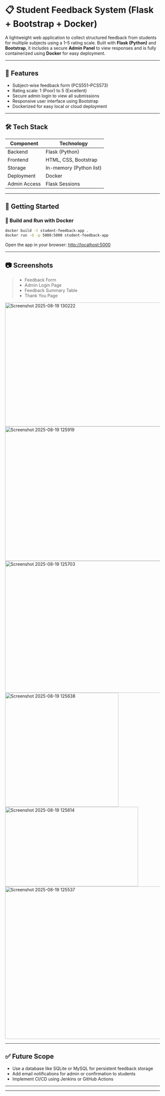 
# 📋 Student Feedback System (Flask + Bootstrap + Docker)

A lightweight web application to collect structured feedback from students for multiple subjects using a 1–5 rating scale. Built with **Flask (Python)** and **Bootstrap**, it includes a secure **Admin Panel** to view responses and is fully containerized using **Docker** for easy deployment.

---

## 🔧 Features
- Subject-wise feedback form (PCS551–PCS573)
- Rating scale: 1 (Poor) to 5 (Excellent)
- Secure admin login to view all submissions
- Responsive user interface using Bootstrap
- Dockerized for easy local or cloud deployment

---

## 🛠 Tech Stack
| Component     | Technology         |
|---------------|--------------------|
| Backend       | Flask (Python)     |
| Frontend      | HTML, CSS, Bootstrap |
| Storage       | In-memory (Python list) |
| Deployment    | Docker             |
| Admin Access  | Flask Sessions     |

---

## 🚀 Getting Started

### 🔨 Build and Run with Docker
```bash
docker build -t student-feedback-app .
docker run -d -p 5000:5000 student-feedback-app
```

Open the app in your browser: [http://localhost:5000](http://localhost:5000)

---

## 📷 Screenshots


> - Feedback Form
> - Admin Login Page
> - Feedback Summary Table
> - Thank You Page
<img width="1234" height="402" alt="Screenshot 2025-08-19 130222" src="https://github.com/user-attachments/assets/b68b2238-0122-464d-9e3e-1b820efbe243" />
<img width="1291" height="436" alt="Screenshot 2025-08-19 125919" src="https://github.com/user-attachments/assets/e3cb5b52-3f52-4eaf-9082-f235af7de9eb" />
<img width="1274" height="428" alt="Screenshot 2025-08-19 125703" src="https://github.com/user-attachments/assets/7100bc3f-9972-43f7-a2c0-e64f905d3ec0" />
<img width="369" height="370" alt="Screenshot 2025-08-19 125638" src="https://github.com/user-attachments/assets/7034fdfb-c814-42b5-83d0-e84b0262a490" />
<img width="433" height="258" alt="Screenshot 2025-08-19 125614" src="https://github.com/user-attachments/assets/7b314748-e0f0-4e7d-a572-3b3e561cbd4d" />
<img width="1146" height="495" alt="Screenshot 2025-08-19 125537" src="https://github.com/user-attachments/assets/bb9924f9-61ea-477c-8523-bfa6fb0aec8e" />



---

## ✅ Future Scope
- Use a database like SQLite or MySQL for persistent feedback storage
- Add email notifications for admin or confirmation to students
- Implement CI/CD using Jenkins or GitHub Actions

---



---

